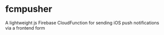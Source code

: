 # fcmpusher
A lightweight js Firebase CloudFunction for sending iOS push notifications via a frontend form
